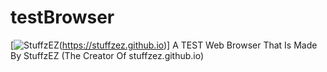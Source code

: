 # testBrowser
[![StuffzEZ](https://img.shields.io/badge/Made_By-StuffzEZ-orange)(https://stuffzez.github.io)]
A TEST Web Browser That Is Made By StuffzEZ (The Creator Of stuffzez.github.io)
